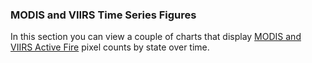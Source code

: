 ### MODIS and VIIRS Time Series Figures

In this section you can view a couple of charts that display [MODIS and VIIRS Active Fire](https://firms.modaps.eosdis.nasa.gov/active_fire/#firms-shapefile) pixel counts by state over time. 

<br><br><br>
